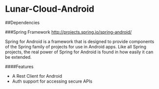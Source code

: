 Lunar-Cloud-Android
===================

##Dependencies

###Spring Framework
http://projects.spring.io/spring-android/

Spring for Android is a framework that is designed to provide components of the Spring family of projects for use in Android apps. Like all Spring projects, the real power of Spring for Android is found in how easily it can be extended.

####Features

* A Rest Client for Android
* Auth support for accessing secure APIs
